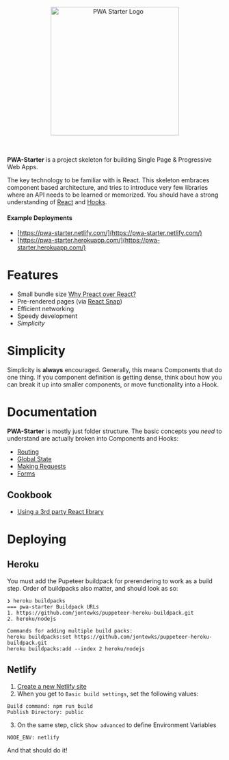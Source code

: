 <p align="center">
  <a href="#"><img src="https://i.imgur.com/kJ7g4WG.jpg" alt="PWA Starter Logo" width="300" /></a>
  <br />  <br />  <br />
</p>

**PWA-Starter** is a project skeleton for building Single Page & Progressive Web Apps.

The key technology to be familiar with is React. This skeleton embraces
component based architecture, and tries to introduce very few libraries
where an API needs to be learned or memorized. You should have a strong understanding of [React](https://reactjs.org/docs/thinking-in-react.html) and [Hooks](https://reactjs.org/docs/hooks-intro.html).

#### Example Deployments

- [https://pwa-starter.netlify.com/](https://pwa-starter.netlify.com/)
- [https://pwa-starter.herokuapp.com/](https://pwa-starter.herokuapp.com/)

Features
========

- Small bundle size [Why Preact over React?](https://gist.github.com/staydecent/9c43364c8f52e944fdb1100bcc4bae82)
- Pre-rendered pages (via [React Snap](https://github.com/stereobooster/react-snap))
- Efficient networking
- Speedy development
- *Simplicity*

Simplicity
==========

Simplicity is **always** encouraged. Generally, this means Components
that do one thing. If you component definition is getting dense, think about how you can break it up into smaller components, or move functionality into a Hook.

Documentation
=============

**PWA-Starter** is mostly just folder structure. The basic concepts you _need_ to understand are actually broken into Components and Hooks:

- [Routing](https://github.com/inputlogic/elements/tree/master/components/router)
- [Global State](https://github.com/inputlogic/elements/tree/master/components/use-mapped-state)
- [Making Requests](https://github.com/inputlogic/elements/tree/master/components/use-request)
- [Forms](https://github.com/inputlogic/elements/tree/master/components/form)

Cookbook
--------

- [Using a 3rd party React library](https://github.com/inputlogic/pwa-starter/wiki/Using-3rd-Party-React-Libraries-Via-%60preact-compat%60)


Deploying
=========

Heroku
------

You must add the Pupeteer buildpack for prerendering to work as a build step. Order of buildpacks also matter, and should look as so:

```fish
❯ heroku buildpacks
=== pwa-starter Buildpack URLs
1. https://github.com/jontewks/puppeteer-heroku-buildpack.git
2. heroku/nodejs

Commands for adding multiple build packs:
heroku buildpacks:set https://github.com/jontewks/puppeteer-heroku-buildpack.git
heroku buildpacks:add --index 2 heroku/nodejs
```

Netlify
-------

1. [Create a new Netlify site](https://app.netlify.com/start)
2. When you get to `Basic build settings`, set the following values:
```
Build command: npm run build
Publish Directory: public
```
3. On the same step, click `Show advanced` to define Environment Variables
```
NODE_ENV: netlify
```

And that should do it!
